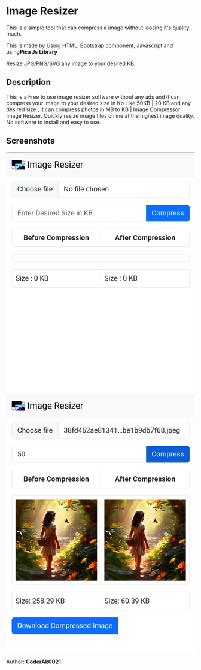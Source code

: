 <h1>Image Resizer</h1>

<p>This is a simple tool that can compress a image without loosing it's quality much.</p>
<p>This is made by Using HTML, Bootstrap component, Javascript and using<b>Pica Js Library </b></p>

<p>Resize JPG/PNG/SVG any image to your desired KB. </p>

<h2>Description</h2>
<p>This is a Free to use image resizer software without any ads and it can compress your image to your desired size in Kb Like 50KB | 20 KB and any desired size , it can compress photos in MB to KB | Image Compressor 
    Image Resizer. Quickly resize image files online at the highest image quality. No software to install and easy to use.
</p>
<h2>Screenshots </h2>
<img src="Screenshot /ss2.jpg" align="center"/>
<img src="Screenshot /ss1.jpg" align="center"/>
<p>Author: <b>CoderAk0021</b></p>
